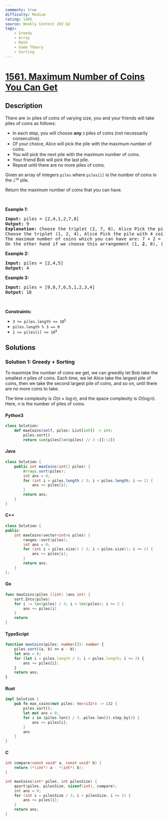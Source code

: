 ```yaml
---
comments: true
difficulty: Medium
rating: 1405
source: Weekly Contest 203 Q2
tags:
    - Greedy
    - Array
    - Math
    - Game Theory
    - Sorting
---
```


<!-- problem:start -->

# [1561. Maximum Number of Coins You Can Get](https://leetcode.com/problems/maximum-number-of-coins-you-can-get)

## Description

<!-- description:start -->

<p>There are <code>3n</code> piles of coins of varying size, you and your friends will take piles of coins as follows:</p>

<ul>
	<li>In each step, you will choose <strong>any </strong><code>3</code> piles of coins (not necessarily consecutive).</li>
	<li>Of your choice, Alice will pick the pile with the maximum number of coins.</li>
	<li>You will pick the next pile with the maximum number of coins.</li>
	<li>Your friend Bob will pick the last pile.</li>
	<li>Repeat until there are no more piles of coins.</li>
</ul>

<p>Given an array of integers <code>piles</code> where <code>piles[i]</code> is the number of coins in the <code>i<sup>th</sup></code> pile.</p>

<p>Return the maximum number of coins that you can have.</p>

<p>&nbsp;</p>
<p><strong class="example">Example 1:</strong></p>

<pre>
<strong>Input:</strong> piles = [2,4,1,2,7,8]
<strong>Output:</strong> 9
<strong>Explanation: </strong>Choose the triplet (2, 7, 8), Alice Pick the pile with 8 coins, you the pile with <strong>7</strong> coins and Bob the last one.
Choose the triplet (1, 2, 4), Alice Pick the pile with 4 coins, you the pile with <strong>2</strong> coins and Bob the last one.
The maximum number of coins which you can have are: 7 + 2 = 9.
On the other hand if we choose this arrangement (1, <strong>2</strong>, 8), (2, <strong>4</strong>, 7) you only get 2 + 4 = 6 coins which is not optimal.
</pre>

<p><strong class="example">Example 2:</strong></p>

<pre>
<strong>Input:</strong> piles = [2,4,5]
<strong>Output:</strong> 4
</pre>

<p><strong class="example">Example 3:</strong></p>

<pre>
<strong>Input:</strong> piles = [9,8,7,6,5,1,2,3,4]
<strong>Output:</strong> 18
</pre>

<p>&nbsp;</p>
<p><strong>Constraints:</strong></p>

<ul>
	<li><code>3 &lt;= piles.length &lt;= 10<sup>5</sup></code></li>
	<li><code>piles.length % 3 == 0</code></li>
	<li><code>1 &lt;= piles[i] &lt;= 10<sup>4</sup></code></li>
</ul>

<!-- description:end -->

## Solutions

<!-- solution:start -->

### Solution 1: Greedy + Sorting

To maximize the number of coins we get, we can greedily let Bob take the smallest $n$ piles of coins. Each time, we let Alice take the largest pile of coins, then we take the second largest pile of coins, and so on, until there are no more coins to take.

The time complexity is $O(n \times \log n)$, and the space complexity is $O(\log n)$. Here, $n$ is the number of piles of coins.

<!-- tabs:start -->

#### Python3

```python
class Solution:
    def maxCoins(self, piles: List[int]) -> int:
        piles.sort()
        return sum(piles[len(piles) // 3 :][::2])
```

#### Java

```java
class Solution {
    public int maxCoins(int[] piles) {
        Arrays.sort(piles);
        int ans = 0;
        for (int i = piles.length / 3; i < piles.length; i += 2) {
            ans += piles[i];
        }
        return ans;
    }
}
```

#### C++

```cpp
class Solution {
public:
    int maxCoins(vector<int>& piles) {
        ranges::sort(piles);
        int ans = 0;
        for (int i = piles.size() / 3; i < piles.size(); i += 2) {
            ans += piles[i];
        }
        return ans;
    }
};
```

#### Go

```go
func maxCoins(piles []int) (ans int) {
	sort.Ints(piles)
	for i := len(piles) / 3; i < len(piles); i += 2 {
		ans += piles[i]
	}
	return
}
```

#### TypeScript

```ts
function maxCoins(piles: number[]): number {
    piles.sort((a, b) => a - b);
    let ans = 0;
    for (let i = piles.length / 3; i < piles.length; i += 2) {
        ans += piles[i];
    }
    return ans;
}
```

#### Rust

```rust
impl Solution {
    pub fn max_coins(mut piles: Vec<i32>) -> i32 {
        piles.sort();
        let mut ans = 0;
        for i in (piles.len() / 3..piles.len()).step_by(2) {
            ans += piles[i];
        }
        ans
    }
}
```

#### C

```c
int compare(const void* a, const void* b) {
    return (*(int*) a - *(int*) b);
}

int maxCoins(int* piles, int pilesSize) {
    qsort(piles, pilesSize, sizeof(int), compare);
    int ans = 0;
    for (int i = pilesSize / 3; i < pilesSize; i += 2) {
        ans += piles[i];
    }
    return ans;
}
```

<!-- tabs:end -->

<!-- solution:end -->

<!-- problem:end -->
